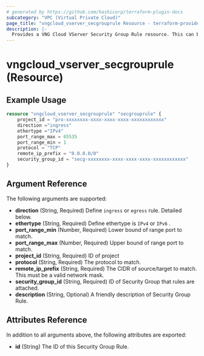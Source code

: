 ```yaml
---
# generated by https://github.com/hashicorp/terraform-plugin-docs
subcategory: "VPC (Virtual Private Cloud)"
page_title: "vngcloud_vserver_secgrouprule Resource - terraform-provider-vngcloud"
description: |-
  Provides a VNG Cloud VServer Security Group Rule resource. This can be used to import, create, and delete.
---
```


# vngcloud_vserver_secgrouprule (Resource)



## Example Usage

```terraform
resource "vngcloud_vserver_secgrouprule" "secgrouprule" {
    project_id = "pro-xxxxxxxx-xxxx-xxxx-xxxx-xxxxxxxxxxxx"
    direction ="ingress"
    ethertype ="IPv4"
    port_range_max = 65535
    port_range_min = 1
    protocol = "TCP"
    remote_ip_prefix = "0.0.0.0/0"
    security_group_id = "secg-xxxxxxxx-xxxx-xxxx-xxxx-xxxxxxxxxxxx"
}
```

## Argument Reference

The following arguments are supported:

- **direction** (String, Required) Define `ingress` or `egress` rule. Detailed below.
- **ethertype** (String, Required) Define ethertype is `IPv4` or `IPv6` .
- **port_range_min** (Number, Required) Lower bound of range port to match.
- **port_range_max** (Number, Required) Upper bound of range port to match.
- **project_id** (String, Required) ID of project
- **protocol** (String, Required) The protocol to match.
- **remote_ip_prefix** (String, Required) The CIDR of source/target to match. This must be a valid network mask.
- **security_group_id** (String, Required) ID of Security Group that rules are attached.
- **description** (String, Optional) A friendly description of Security Group Rule.

## Attributes Reference

In addition to all arguments above, the following attributes are exported:

- **id** (String) The ID of this Security Group Rule.


